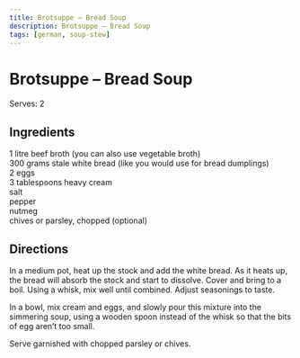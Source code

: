```yaml
---
title: Brotsuppe – Bread Soup
description: Brotsuppe – Bread Soup
tags: [german, soup-stew]
---
```


# Brotsuppe – Bread Soup
Serves: 2

## Ingredients
1 litre beef broth (you can also use vegetable broth)  
300 grams stale white bread (like you would use for bread dumplings)  
2 eggs  
3 tablespoons heavy cream  
salt  
pepper  
nutmeg  
chives or parsley, chopped (optional)

## Directions
In a medium pot, heat up the stock and add the white bread. As it heats up, the bread will absorb the stock and start to dissolve. Cover and bring to a boil. Using a whisk, mix well until combined. Adjust seasonings to taste.

In a bowl, mix cream and eggs, and slowly pour this mixture into the simmering soup, using a wooden spoon instead of the whisk so that the bits of egg aren’t too small.

Serve garnished with chopped parsley or chives.